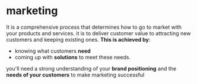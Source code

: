 # marketing
It is a comprehensive process that determines how to go to market with your products and services.
it is to deliver customer value to attracting new customers and keeping existing ones. **This is achieved by**:
- knowing what customers **need**
- coming up with **solutions** to meet these needs.

you'll need a strong understanding of your **brand positioning** and the **needs of your customers** to make marketing successful